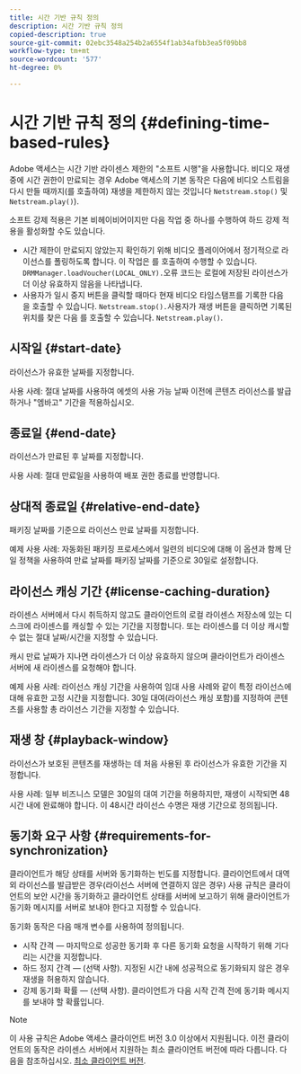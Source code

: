 ```yaml
---
title: 시간 기반 규칙 정의
description: 시간 기반 규칙 정의
copied-description: true
source-git-commit: 02ebc3548a254b2a6554f1ab34afbb3ea5f09bb8
workflow-type: tm+mt
source-wordcount: '577'
ht-degree: 0%

---
```


# 시간 기반 규칙 정의 {#defining-time-based-rules}

Adobe 액세스는 시간 기반 라이센스 제한의 &quot;소프트 시행&quot;을 사용합니다. 비디오 재생 중에 시간 권한이 만료되는 경우 Adobe 액세스의 기본 동작은 다음에 비디오 스트림을 다시 만들 때까지(를 호출하여) 재생을 제한하지 않는 것입니다 `Netstream.stop()` 및 `Netstream.play()`).

소프트 강제 적용은 기본 비헤이비어이지만 다음 작업 중 하나를 수행하여 하드 강제 적용을 활성화할 수도 있습니다.

* 시간 제한이 만료되지 않았는지 확인하기 위해 비디오 플레이어에서 정기적으로 라이선스를 폴링하도록 합니다. 이 작업은 를 호출하여 수행할 수 있습니다. `DRMManager.loadVoucher(LOCAL_ONLY).`오류 코드는 로컬에 저장된 라이선스가 더 이상 유효하지 않음을 나타냅니다.
* 사용자가 일시 중지 버튼을 클릭할 때마다 현재 비디오 타임스탬프를 기록한 다음 을 호출할 수 있습니다. `Netstream.stop().`사용자가 재생 버튼을 클릭하면 기록된 위치를 찾은 다음 를 호출할 수 있습니다. `Netstream.play()`.

## 시작일 {#start-date}

라이선스가 유효한 날짜를 지정합니다.

사용 사례: 절대 날짜를 사용하여 에셋의 사용 가능 날짜 이전에 콘텐츠 라이선스를 발급하거나 &quot;엠바고&quot; 기간을 적용하십시오.

## 종료일 {#end-date}

라이선스가 만료된 후 날짜를 지정합니다.

사용 사례: 절대 만료일을 사용하여 배포 권한 종료를 반영합니다.

## 상대적 종료일 {#relative-end-date}

패키징 날짜를 기준으로 라이선스 만료 날짜를 지정합니다.

예제 사용 사례: 자동화된 패키징 프로세스에서 일련의 비디오에 대해 이 옵션과 함께 단일 정책을 사용하여 만료 날짜를 패키징 날짜를 기준으로 30일로 설정합니다.

## 라이선스 캐싱 기간 {#license-caching-duration}

라이센스 서버에서 다시 취득하지 않고도 클라이언트의 로컬 라이센스 저장소에 있는 디스크에 라이센스를 캐싱할 수 있는 기간을 지정합니다. 또는 라이센스를 더 이상 캐시할 수 없는 절대 날짜/시간을 지정할 수 있습니다.

캐시 만료 날짜가 지나면 라이센스가 더 이상 유효하지 않으며 클라이언트가 라이센스 서버에 새 라이센스를 요청해야 합니다.

예제 사용 사례: 라이선스 캐싱 기간을 사용하여 임대 사용 사례와 같이 특정 라이선스에 대해 유효한 고정 시간을 지정합니다. 30일 대여(라이선스 캐싱 포함)를 지정하여 콘텐츠를 사용할 총 라이선스 기간을 지정할 수 있습니다.

## 재생 창 {#playback-window}

라이선스가 보호된 콘텐츠를 재생하는 데 처음 사용된 후 라이선스가 유효한 기간을 지정합니다.

사용 사례: 일부 비즈니스 모델은 30일의 대여 기간을 허용하지만, 재생이 시작되면 48시간 내에 완료해야 합니다. 이 48시간 라이선스 수명은 재생 기간으로 정의됩니다.

## 동기화 요구 사항 {#requirements-for-synchronization}

클라이언트가 해당 상태를 서버와 동기화하는 빈도를 지정합니다. 클라이언트에서 대역 외 라이선스를 발급받은 경우(라이선스 서버에 연결하지 않은 경우) 사용 규칙은 클라이언트의 보안 시간을 동기화하고 클라이언트 상태를 서버에 보고하기 위해 클라이언트가 동기화 메시지를 서버로 보내야 한다고 지정할 수 있습니다.

동기화 동작은 다음 매개 변수를 사용하여 정의됩니다.

* 시작 간격 — 마지막으로 성공한 동기화 후 다른 동기화 요청을 시작하기 위해 기다리는 시간을 지정합니다.
* 하드 정지 간격 — (선택 사항). 지정된 시간 내에 성공적으로 동기화되지 않은 경우 재생을 허용하지 않습니다.
* 강제 동기화 확률 — (선택 사항). 클라이언트가 다음 시작 간격 전에 동기화 메시지를 보내야 할 확률입니다.

>[!NOTE]
>
>이 사용 규칙은 Adobe 액세스 클라이언트 버전 3.0 이상에서 지원됩니다. 이전 클라이언트의 동작은 라이센스 서버에서 지원하는 최소 클라이언트 버전에 따라 다릅니다. 다음을 참조하십시오. [최소 클라이언트 버전](../../../../aaxs-protecting-content/content-implementing-the-license-server/content-handling-license-reqs/content-minimum-client-version.md).
